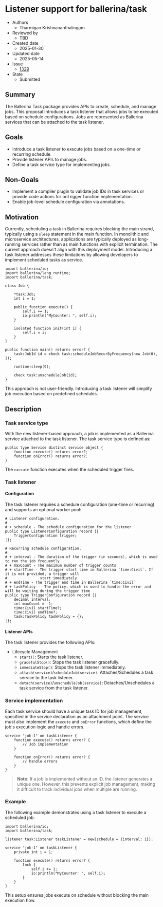 # Listener support for ballerina/task

- Authors
  - Tharmigan Krishnananthalingam
- Reviewed by
  - TBD
- Created date
  - 2025-01-30
- Updated date
  - 2025-05-14
- Issue
  - [1329](https://github.com/ballerina-platform/ballerina-spec/issues/1329)
- State
  - Submitted

## Summary

The Ballerina Task package provides APIs to create, schedule, and manage jobs. This proposal introduces a task listener that allows jobs to be executed based on schedule configurations. Jobs are represented as Ballerina services that can be attached to the task listener.

## Goals

- Introduce a task listener to execute jobs based on a one-time or recurring schedule.
- Provide listener APIs to manage jobs.
- Define a task service type for implementing jobs.

## Non-Goals

- Implement a compiler plugin to validate job IDs in task services or provide code actions for onTrigger function implementation.
- Enable job-level schedule configuration via annotations.

## Motivation

Currently, scheduling a task in Ballerina requires blocking the main strand, typically using a `sleep` statement in the main function. In monolithic and microservice architectures, applications are typically deployed as long-running services rather than as main functions with explicit termination. The current approach doesn't align with this deployment model.
Introducing a task listener addresses these limitations by allowing developers to implement scheduled tasks as service.

```ballerina
import ballerina/io;
import ballerina/lang.runtime;
import ballerina/task;

class Job {

    *task:Job;
    int i = 1;

    public function execute() {
        self.i += 1;
        io:println("MyCounter: ", self.i);
    }

    isolated function init(int i) {
        self.i = i;
    }
}

public function main() returns error? {
    task:JobId id = check task:scheduleJobRecurByFrequency(new Job(0), 1);

    runtime:sleep(9);

    check task:unscheduleJob(id);
}
```

This approach is not user-friendly. Introducing a task listener will simplify job execution based on predefined schedules.

## Description

### Task service type

With the new listener-based approach, a job is implemented as a Ballerina service attached to the task listener. The task service type is defined as:

```ballerina
public type Service distinct service object {
    function execute() returns error?;
    function onError() returns error?;
}
```

The `execute` function executes when the scheduled trigger fires.

### Task listener

#### Configuration

The task listener requires a schedule configuration (one-time or recurring) and supports an optional worker pool:

```ballerina
# Listener configuration.
#
# + schedule - The schedule configuration for the listener
public type ListenerConfiguration record {|
    TriggerConfiguration trigger;
|};

# Recurring schedule configuration.
#
# + interval - The duration of the trigger (in seconds), which is used to run the job frequently
# + maxCount - The maximum number of trigger counts
# + startTime - The trigger start time in Ballerina `time:Civil`. If it is not provided, a trigger will
#               start immediately
# + endTime - The trigger end time in Ballerina `time:Civil`
# + taskPolicy -  The policy, which is used to handle the error and will be waiting during the trigger time
public type TriggerConfiguration record {|
    decimal interval;
    int maxCount = -1;
    time:Civil startTime?;
    time:Civil endTime?;
    task:TaskPolicy taskPolicy = {};
|};
```

#### Listener APIs

The task listener provides the following APIs:

- Lifecycle Management
  - `start()`: Starts the task listener.
  - `gracefulStop()`: Stops the task listener gracefully.
  - `immediateStop()`: Stops the task listener immediately.
  - `attach(service)`/`scheduleJob(service)`: Attaches/Schedules a task service to the task listener.
  - `detach(service)`/`unscheduleJob(service)`: Detaches/Unschedules a task service from the task listener.

### Service implementation

Each task service should have a unique task ID for job management, specified in the service declaration as an attachment point. The service must also implement the `execute` and `onError` functions, which define the job's execution logic and handle errors.

```ballerina
service "job-1" on taskListener {
    function execute() returns error? {
        // Job implementation
    }

    function onError() returns error? {
        // handle errors
    }
}
```

> **Note:** If a job is implemented without an ID, the listener generates a unique one. However, this prevents explicit job management, making it difficult to track individual jobs when multiple are running.

### Example

The following example demonstrates using a task listener to execute a scheduled job:

```ballerina
import ballerina/io;
import ballerina/task;

listener task:Listener taskListener = new(schedule = {interval: 1});

service "job-1" on taskListener {
    private int i = 1;

    function execute() returns error? {
        lock {
            self.i += 1;
            io:println("MyCounter: ", self.i);
        }
    }
}
```

This setup ensures jobs execute on schedule without blocking the main execution flow.
